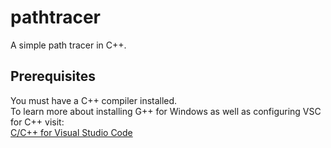 # pathtracer
A simple path tracer in C++. 

## Prerequisites

You must have a C++ compiler installed.  
To learn more about installing G++ for Windows as well as configuring VSC for C++ visit:    
[C/C++ for Visual Studio Code](https://code.visualstudio.com/docs/languages/cpp)
